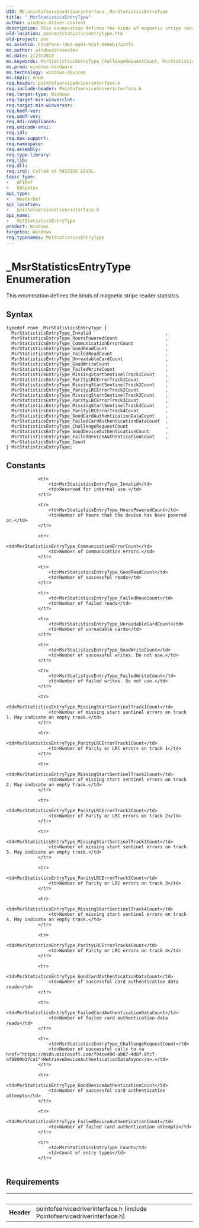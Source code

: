```yaml
---
UID: NE:pointofservicedriverinterface._MsrStatisticsEntryType
title: "_MsrStatisticsEntryType"
author: windows-driver-content
description: This enumeration defines the kinds of magnetic stripe reader statistics.
old-location: pos\mststatisticsentrytype.htm
old-project: pos
ms.assetid: b3c9fac6-79b3-4a81-92af-004eb17a22f5
ms.author: windowsdriverdev
ms.date: 2/23/2018
ms.keywords: MsrStatisticsEntryType_ChallengeRequestCount, MsrStatisticsEntryType_CommunicationErrorCount, MsrStatisticsEntryType_Count, MsrStatisticsEntryType_FailedCardAuthenticationDataCount, MsrStatisticsEntryType_FailedDeviceAuthenticationCount, MsrStatisticsEntryType_FailedReadCount, MsrStatisticsEntryType_FailedWriteCount, MsrStatisticsEntryType_GoodCardAuthenticationDataCount, MsrStatisticsEntryType_GoodDeviceAuthenticationCount, MsrStatisticsEntryType_GoodReadCount, MsrStatisticsEntryType_GoodWriteCount, MsrStatisticsEntryType_HoursPoweredCount, MsrStatisticsEntryType_Invalid, MsrStatisticsEntryType_MissingStartSentinelTrack1Count, MsrStatisticsEntryType_MissingStartSentinelTrack2Count, MsrStatisticsEntryType_MissingStartSentinelTrack3Count, MsrStatisticsEntryType_MissingStartSentinelTrack4Count, MsrStatisticsEntryType_ParityLRCErrorTrack1Count, MsrStatisticsEntryType_ParityLRCErrorTrack2Count, MsrStatisticsEntryType_ParityLRCErrorTrack3Count, MsrStatisticsEntryType_ParityLRCErrorTrack4Count, MsrStatisticsEntryType_UnreadableCardCount, MstStatisticsEntryType, MstStatisticsEntryType enumeration, _MsrStatisticsEntryType, pointofservicedriverinterface/MsrStatisticsEntryType_ChallengeRequestCount, pointofservicedriverinterface/MsrStatisticsEntryType_CommunicationErrorCount, pointofservicedriverinterface/MsrStatisticsEntryType_Count, pointofservicedriverinterface/MsrStatisticsEntryType_FailedCardAuthenticationDataCount, pointofservicedriverinterface/MsrStatisticsEntryType_FailedDeviceAuthenticationCount, pointofservicedriverinterface/MsrStatisticsEntryType_FailedReadCount, pointofservicedriverinterface/MsrStatisticsEntryType_FailedWriteCount, pointofservicedriverinterface/MsrStatisticsEntryType_GoodCardAuthenticationDataCount, pointofservicedriverinterface/MsrStatisticsEntryType_GoodDeviceAuthenticationCount, pointofservicedriverinterface/MsrStatisticsEntryType_GoodReadCount, pointofservicedriverinterface/MsrStatisticsEntryType_GoodWriteCount, pointofservicedriverinterface/MsrStatisticsEntryType_HoursPoweredCount, pointofservicedriverinterface/MsrStatisticsEntryType_Invalid, pointofservicedriverinterface/MsrStatisticsEntryType_MissingStartSentinelTrack1Count, pointofservicedriverinterface/MsrStatisticsEntryType_MissingStartSentinelTrack2Count, pointofservicedriverinterface/MsrStatisticsEntryType_MissingStartSentinelTrack3Count, pointofservicedriverinterface/MsrStatisticsEntryType_MissingStartSentinelTrack4Count, pointofservicedriverinterface/MsrStatisticsEntryType_ParityLRCErrorTrack1Count, pointofservicedriverinterface/MsrStatisticsEntryType_ParityLRCErrorTrack2Count, pointofservicedriverinterface/MsrStatisticsEntryType_ParityLRCErrorTrack3Count, pointofservicedriverinterface/MsrStatisticsEntryType_ParityLRCErrorTrack4Count, pointofservicedriverinterface/MsrStatisticsEntryType_UnreadableCardCount, pointofservicedriverinterface/MstStatisticsEntryType, pos.mststatisticsentrytype
ms.prod: windows-hardware
ms.technology: windows-devices
ms.topic: enum
req.header: pointofservicedriverinterface.h
req.include-header: Pointofservicedriverinterface.h
req.target-type: Windows
req.target-min-winverclnt: 
req.target-min-winversvr: 
req.kmdf-ver: 
req.umdf-ver: 
req.ddi-compliance: 
req.unicode-ansi: 
req.idl: 
req.max-support: 
req.namespace: 
req.assembly: 
req.type-library: 
req.lib: 
req.dll: 
req.irql: Called at PASSIVE_LEVEL.
topic_type:
-	APIRef
-	kbSyntax
api_type:
-	HeaderDef
api_location:
-	pointofservicedriverinterface.h
api_name:
-	MstStatisticsEntryType
product: Windows
targetos: Windows
req.typenames: MstStatisticsEntryType
---
```


# _MsrStatisticsEntryType Enumeration
This enumeration defines the kinds of magnetic stripe reader statistics.

## Syntax
```
typedef enum _MsrStatisticsEntryType {
  MsrStatisticsEntryType_Invalid                            ,
  MsrStatisticsEntryType_HoursPoweredCount                  ,
  MsrStatisticsEntryType_CommunicationErrorCount            ,
  MsrStatisticsEntryType_GoodReadCount                      ,
  MsrStatisticsEntryType_FailedReadCount                    ,
  MsrStatisticsEntryType_UnreadableCardCount                ,
  MsrStatisticsEntryType_GoodWriteCount                     ,
  MsrStatisticsEntryType_FailedWriteCount                   ,
  MsrStatisticsEntryType_MissingStartSentinelTrack1Count    ,
  MsrStatisticsEntryType_ParityLRCErrorTrack1Count          ,
  MsrStatisticsEntryType_MissingStartSentinelTrack2Count    ,
  MsrStatisticsEntryType_ParityLRCErrorTrack2Count          ,
  MsrStatisticsEntryType_MissingStartSentinelTrack3Count    ,
  MsrStatisticsEntryType_ParityLRCErrorTrack3Count          ,
  MsrStatisticsEntryType_MissingStartSentinelTrack4Count    ,
  MsrStatisticsEntryType_ParityLRCErrorTrack4Count          ,
  MsrStatisticsEntryType_GoodCardAuthenticationDataCount    ,
  MsrStatisticsEntryType_FailedCardAuthenticationDataCount  ,
  MsrStatisticsEntryType_ChallengeRequestCount              ,
  MsrStatisticsEntryType_GoodDeviceAuthenticationCount      ,
  MsrStatisticsEntryType_FailedDeviceAuthenticationCount    ,
  MsrStatisticsEntryType_Count
} MstStatisticsEntryType;
```

## Constants

<table>
            
                <tr>
                    <td>MsrStatisticsEntryType_Invalid</td>
                    <td>Reserved for internal use.</td>
                </tr>
            
                <tr>
                    <td>MsrStatisticsEntryType_HoursPoweredCount</td>
                    <td>Number of hours that the device has been powered on.</td>
                </tr>
            
                <tr>
                    <td>MsrStatisticsEntryType_CommunicationErrorCount</td>
                    <td>Number of communication errors.</td>
                </tr>
            
                <tr>
                    <td>MsrStatisticsEntryType_GoodReadCount</td>
                    <td>Number of successful reads</td>
                </tr>
            
                <tr>
                    <td>MsrStatisticsEntryType_FailedReadCount</td>
                    <td>Number of failed reads</td>
                </tr>
            
                <tr>
                    <td>MsrStatisticsEntryType_UnreadableCardCount</td>
                    <td>Number of unreadable cards</td>
                </tr>
            
                <tr>
                    <td>MsrStatisticsEntryType_GoodWriteCount</td>
                    <td>Number of successful writes. Do not use.</td>
                </tr>
            
                <tr>
                    <td>MsrStatisticsEntryType_FailedWriteCount</td>
                    <td>Number of failed writes. Do not use.</td>
                </tr>
            
                <tr>
                    <td>MsrStatisticsEntryType_MissingStartSentinelTrack1Count</td>
                    <td>Number of missing start sentinel errors on track 1. May indicate an empty track.</td>
                </tr>
            
                <tr>
                    <td>MsrStatisticsEntryType_ParityLRCErrorTrack1Count</td>
                    <td>Number of Parity or LRC errors on track 1</td>
                </tr>
            
                <tr>
                    <td>MsrStatisticsEntryType_MissingStartSentinelTrack2Count</td>
                    <td>Number of missing start sentinel errors on track 2. May indicate an empty track.</td>
                </tr>
            
                <tr>
                    <td>MsrStatisticsEntryType_ParityLRCErrorTrack2Count</td>
                    <td>Number of Parity or LRC errors on track 2</td>
                </tr>
            
                <tr>
                    <td>MsrStatisticsEntryType_MissingStartSentinelTrack3Count</td>
                    <td>Number of missing start sentinel errors on track 3. May indicate an empty track.</td>
                </tr>
            
                <tr>
                    <td>MsrStatisticsEntryType_ParityLRCErrorTrack3Count</td>
                    <td>Number of Parity or LRC errors on track 3</td>
                </tr>
            
                <tr>
                    <td>MsrStatisticsEntryType_MissingStartSentinelTrack4Count</td>
                    <td>Number of missing start sentinel errors on track 4. May indicate an empty track.</td>
                </tr>
            
                <tr>
                    <td>MsrStatisticsEntryType_ParityLRCErrorTrack4Count</td>
                    <td>Number of Parity or LRC errors on track 4</td>
                </tr>
            
                <tr>
                    <td>MsrStatisticsEntryType_GoodCardAuthenticationDataCount</td>
                    <td>Number of successful card authentication data reads</td>
                </tr>
            
                <tr>
                    <td>MsrStatisticsEntryType_FailedCardAuthenticationDataCount</td>
                    <td>Number of failed card authentication data reads</td>
                </tr>
            
                <tr>
                    <td>MsrStatisticsEntryType_ChallengeRequestCount</td>
                    <td>Number of successful calls to <a href="https://msdn.microsoft.com/f94ce49d-ab87-4d8f-8fc7-af8899b37ca1">RetrieveDeviceAuthenticationDataAsync</a>.</td>
                </tr>
            
                <tr>
                    <td>MsrStatisticsEntryType_GoodDeviceAuthenticationCount</td>
                    <td>Number of successful card authentication attempts</td>
                </tr>
            
                <tr>
                    <td>MsrStatisticsEntryType_FailedDeviceAuthenticationCount</td>
                    <td>Number of failed card authentication attempts</td>
                </tr>
            
                <tr>
                    <td>MsrStatisticsEntryType_Count</td>
                    <td>Count of entry types</td>
                </tr>
</table>


## Requirements
| &nbsp; | &nbsp; |
| ---- |:---- |
| **Header** | pointofservicedriverinterface.h (include Pointofservicedriverinterface.h) |